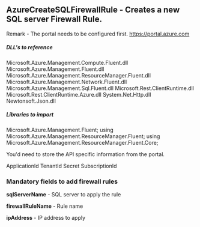 ## AzureCreateSQLFirewallRule - Creates a new SQL server Firewall Rule.

Remark - The portal needs to be configured first. https://portal.azure.com

##### DLL's to reference
Microsoft.Azure.Management.Compute.Fluent.dll
Microsoft.Azure.Management.Fluent.dll
Microsoft.Azure.Management.ResourceManager.Fluent.dll
Microsoft.Azure.Management.Network.Fluent.dll
Microsoft.Azure.Management.Sql.Fluent.dll
Microsoft.Rest.ClientRuntime.dll
Microsoft.Rest.ClientRuntime.Azure.dll
System.Net.Http.dll
Newtonsoft.Json.dll

##### Libraries to import
Microsoft.Azure.Management.Fluent;
using Microsoft.Azure.Management.ResourceManager.Fluent;
using Microsoft.Azure.Management.ResourceManager.Fluent.Core;

You'd need to store the API specific information from the portal.

ApplicationId
TenantId
Secret
SubscriptionId

### Mandatory fields to add firewall rules
**sqlServerName** - SQL server to apply the rule

**firewallRuleName** - Rule name

**ipAddress** - IP address to apply
